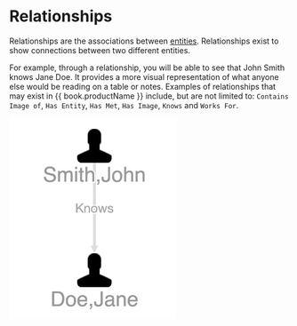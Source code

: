 # Relationships

Relationships are the associations between [entities](vertices.md). Relationships exist to show connections between two
different entities.

For example, through a relationship, you will be able to see that John Smith knows Jane Doe. It provides a more visual
representation of what anyone else would be reading on a table or notes. Examples of relationships that may exist in
{{ book.productName }}  include, but are not limited to: `Contains Image of`, `Has Entity`, `Has Met`, `Has Image`,
`Knows` and `Works For`.

<img src = images/entity-relationship.png width="300">
